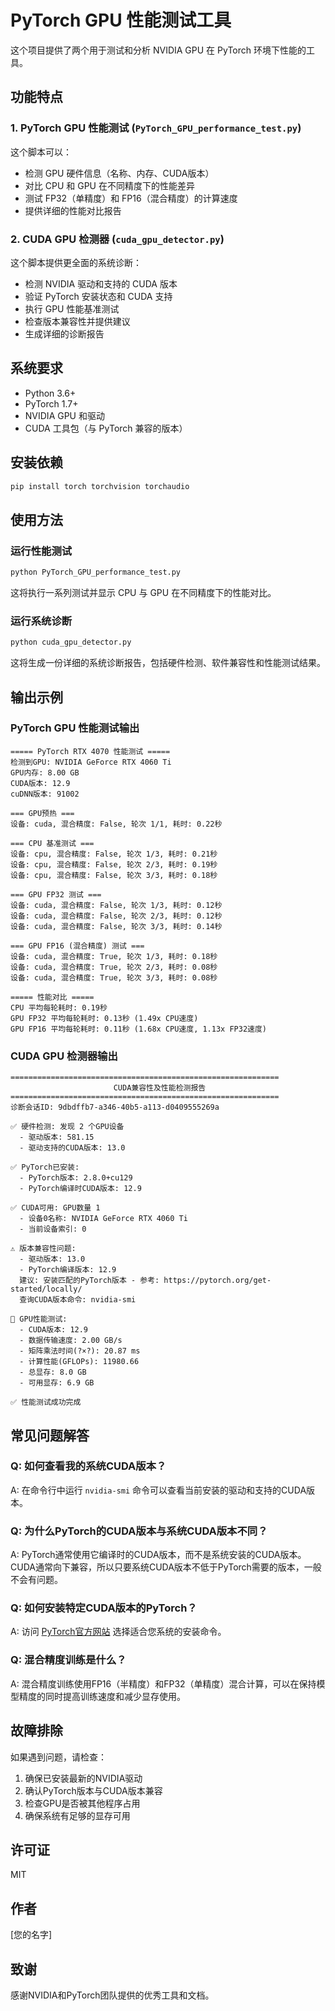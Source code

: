 # PyTorch GPU 性能测试工具

这个项目提供了两个用于测试和分析 NVIDIA GPU 在 PyTorch 环境下性能的工具。

## 功能特点

### 1. PyTorch GPU 性能测试 (`PyTorch_GPU_performance_test.py`)

这个脚本可以：
- 检测 GPU 硬件信息（名称、内存、CUDA版本）
- 对比 CPU 和 GPU 在不同精度下的性能差异
- 测试 FP32（单精度）和 FP16（混合精度）的计算速度
- 提供详细的性能对比报告

### 2. CUDA GPU 检测器 (`cuda_gpu_detector.py`)

这个脚本提供更全面的系统诊断：
- 检测 NVIDIA 驱动和支持的 CUDA 版本
- 验证 PyTorch 安装状态和 CUDA 支持
- 执行 GPU 性能基准测试
- 检查版本兼容性并提供建议
- 生成详细的诊断报告

## 系统要求

- Python 3.6+
- PyTorch 1.7+
- NVIDIA GPU 和驱动
- CUDA 工具包（与 PyTorch 兼容的版本）

## 安装依赖

```bash
pip install torch torchvision torchaudio
```

## 使用方法

### 运行性能测试

```bash
python PyTorch_GPU_performance_test.py
```

这将执行一系列测试并显示 CPU 与 GPU 在不同精度下的性能对比。

### 运行系统诊断

```bash
python cuda_gpu_detector.py
```

这将生成一份详细的系统诊断报告，包括硬件检测、软件兼容性和性能测试结果。

## 输出示例

### PyTorch GPU 性能测试输出

```
===== PyTorch RTX 4070 性能测试 =====
检测到GPU: NVIDIA GeForce RTX 4060 Ti
GPU内存: 8.00 GB
CUDA版本: 12.9
cuDNN版本: 91002

=== GPU预热 ===
设备: cuda, 混合精度: False, 轮次 1/1, 耗时: 0.22秒

=== CPU 基准测试 ===
设备: cpu, 混合精度: False, 轮次 1/3, 耗时: 0.21秒
设备: cpu, 混合精度: False, 轮次 2/3, 耗时: 0.19秒
设备: cpu, 混合精度: False, 轮次 3/3, 耗时: 0.18秒

=== GPU FP32 测试 ===
设备: cuda, 混合精度: False, 轮次 1/3, 耗时: 0.12秒
设备: cuda, 混合精度: False, 轮次 2/3, 耗时: 0.12秒
设备: cuda, 混合精度: False, 轮次 3/3, 耗时: 0.14秒

=== GPU FP16 (混合精度) 测试 ===
设备: cuda, 混合精度: True, 轮次 1/3, 耗时: 0.18秒
设备: cuda, 混合精度: True, 轮次 2/3, 耗时: 0.08秒
设备: cuda, 混合精度: True, 轮次 3/3, 耗时: 0.08秒

===== 性能对比 =====
CPU 平均每轮耗时: 0.19秒
GPU FP32 平均每轮耗时: 0.13秒 (1.49x CPU速度)
GPU FP16 平均每轮耗时: 0.11秒 (1.68x CPU速度, 1.13x FP32速度)
```

### CUDA GPU 检测器输出

```
============================================================
                       CUDA兼容性及性能检测报告
============================================================
诊断会话ID: 9dbdffb7-a346-40b5-a113-d0409555269a

✅ 硬件检测: 发现 2 个GPU设备
  - 驱动版本: 581.15
  - 驱动支持的CUDA版本: 13.0

✅ PyTorch已安装:
  - PyTorch版本: 2.8.0+cu129
  - PyTorch编译时CUDA版本: 12.9

✅ CUDA可用: GPU数量 1
  - 设备0名称: NVIDIA GeForce RTX 4060 Ti
  - 当前设备索引: 0

⚠ 版本兼容性问题:
  - 驱动版本: 13.0
  - PyTorch编译版本: 12.9
  建议: 安装匹配的PyTorch版本 - 参考: https://pytorch.org/get-started/locally/
  查询CUDA版本命令: nvidia-smi

🔧 GPU性能测试:
  - CUDA版本: 12.9
  - 数据传输速度: 2.00 GB/s
  - 矩阵乘法时间(?×?): 20.87 ms
  - 计算性能(GFLOPs): 11980.66
  - 总显存: 8.0 GB
  - 可用显存: 6.9 GB

✅ 性能测试成功完成
```

## 常见问题解答

### Q: 如何查看我的系统CUDA版本？
A: 在命令行中运行 `nvidia-smi` 命令可以查看当前安装的驱动和支持的CUDA版本。

### Q: 为什么PyTorch的CUDA版本与系统CUDA版本不同？
A: PyTorch通常使用它编译时的CUDA版本，而不是系统安装的CUDA版本。CUDA通常向下兼容，所以只要系统CUDA版本不低于PyTorch需要的版本，一般不会有问题。

### Q: 如何安装特定CUDA版本的PyTorch？
A: 访问 [PyTorch官方网站](https://pytorch.org/get-started/locally/) 选择适合您系统的安装命令。

### Q: 混合精度训练是什么？
A: 混合精度训练使用FP16（半精度）和FP32（单精度）混合计算，可以在保持模型精度的同时提高训练速度和减少显存使用。

## 故障排除

如果遇到问题，请检查：

1. 确保已安装最新的NVIDIA驱动
2. 确认PyTorch版本与CUDA版本兼容
3. 检查GPU是否被其他程序占用
4. 确保系统有足够的显存可用

## 许可证

MIT

## 作者

[您的名字]

## 致谢

感谢NVIDIA和PyTorch团队提供的优秀工具和文档。